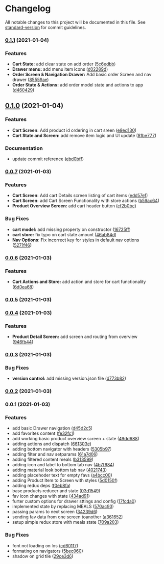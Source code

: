 # Changelog

All notable changes to this project will be documented in this file. See [standard-version](https://github.com/conventional-changelog/standard-version) for commit guidelines.

### [0.1.1](https://github.com/charlywazzap/rn-complete-guide/compare/v0.1.0...v0.1.1) (2021-01-04)


### Features

* **Cart State:** add clear state on add order ([5c6edbb](https://github.com/charlywazzap/rn-complete-guide/commit/5c6edbbea902eeb0a70800ff5e61d3a30b109d78))
* **Drawer menu:** add menu item icons ([d02289d](https://github.com/charlywazzap/rn-complete-guide/commit/d02289dce73c9828bb3df3c937ce66881e7db8a2))
* **Order Screen & Navigation Drawer:** Add basic order Screen and nav drawer ([85559ae](https://github.com/charlywazzap/rn-complete-guide/commit/85559ae732ba27f388d38187fc1e3281263ac692))
* **Order State & Actions:** add order model state and actions to app ([d460429](https://github.com/charlywazzap/rn-complete-guide/commit/d46042947a0cc941e4cba768fe55224926224702))

## [0.1.0](https://github.com/charlywazzap/rn-complete-guide/compare/v0.0.7...v0.1.0) (2021-01-04)


### Features

* **Cart Screen:** Add product id ordering in cart sreen ([e8ed130](https://github.com/charlywazzap/rn-complete-guide/commit/e8ed130491e192fcce287ecf7f00d0369de3ac98))
* **Cart State and Screen:** add remove item logic and UI update ([81be777](https://github.com/charlywazzap/rn-complete-guide/commit/81be777eb02b9d41c6bf95fba4c98d1174abd722))


### Documentation

* update commit reference ([ebd0bff](https://github.com/charlywazzap/rn-complete-guide/commit/ebd0bffd7079961f49f87a952d361502ee7bda8d))

### [0.0.7](https://github.com/charlywazzap/rn-complete-guide/compare/v0.0.6...v0.0.7) (2021-01-03)


### Features

* **Cart Screen:** Add cart Details screen listing of cart items ([edd57e1](https://github.com/charlywazzap/rn-complete-guide/commit/edd57e1c699ce84c569a1d0d095d169bdf69e6e5))
* **Cart Screen:** add Cart Screen Functionality with store actions ([b59ac64](https://github.com/charlywazzap/rn-complete-guide/commit/b59ac64470b23704ead80645deb2473ba58d64ab))
* **Product Overview Screen:** add cart header button ([cf2b0bc](https://github.com/charlywazzap/rn-complete-guide/commit/cf2b0bc9389ba4dfcec7e4658423c93d93dc9788))


### Bug Fixes

* **cart model:** add missing property on constructor ([16725ff](https://github.com/charlywazzap/rn-complete-guide/commit/16725ff8535e5e2a73f500e0f97a2362ce5b895d))
* **cart store:** fix typo on cart state amount ([46ab84d](https://github.com/charlywazzap/rn-complete-guide/commit/46ab84d94dfb6679a0a16846421cdfd8b7ab4927))
* **Nav Options:** Fix incorrect key for styles in default nav options ([5271f46](https://github.com/charlywazzap/rn-complete-guide/commit/5271f4687adca6c75495f3db0a1a5227e1bc00c6))

### [0.0.6](https://github.com/charlywazzap/rn-complete-guide/compare/v0.0.5...v0.0.6) (2021-01-03)


### Features

* **Cart Actions and Store:** add action and store for cart functionality ([6d0ea68](https://github.com/charlywazzap/rn-complete-guide/commit/6d0ea68c946354da18061ca7d01e91249e88256a))

### [0.0.5](https://github.com/charlywazzap/rn-complete-guide/compare/v0.0.4...v0.0.5) (2021-01-03)

### [0.0.4](https://github.com/charlywazzap/rn-complete-guide/compare/v0.0.3...v0.0.4) (2021-01-03)


### Features

* **Product Detail Screen:** add screen and routing from overview ([946fb44](https://github.com/charlywazzap/rn-complete-guide/commit/946fb44ea03ce3cfc89ac84804c3c90a58c4e9aa))

### [0.0.3](https://github.com/charlywazzap/rn-complete-guide/compare/v0.0.2...v0.0.3) (2021-01-03)


### Bug Fixes

* **version control:** add missing version.json file ([d773b82](https://github.com/charlywazzap/rn-complete-guide/commit/d773b82f59512818e15d11f19dc24cc9c0a898a3))

### [0.0.2](https://github.com/charlywazzap/rn-complete-guide/compare/v0.0.1...v0.0.2) (2021-01-03)

### 0.0.1 (2021-01-03)


### Features

* add basic Drawer navigation ([d45d2c5](https://github.com/charlywazzap/rn-complete-guide/commit/d45d2c52701307696bac7fc0e9a3b74cb2e943c9))
* add favorites content ([fe32fc1](https://github.com/charlywazzap/rn-complete-guide/commit/fe32fc1eeacac85651b9a155b0e65800e9fce3ea))
* add working basic product overview screen + state ([49dd688](https://github.com/charlywazzap/rn-complete-guide/commit/49dd68809c912ce15a364908311f5147e19e93f0))
* adding actions and dispatch ([661303e](https://github.com/charlywazzap/rn-complete-guide/commit/661303e74db8e6b499e6628352b71b9307096470))
* adding bottom navigator with headers ([5305b97](https://github.com/charlywazzap/rn-complete-guide/commit/5305b975e33d41a68cf74aca10c207e1eaaeebad))
* adding filter and nav setparams ([61a7d06](https://github.com/charlywazzap/rn-complete-guide/commit/61a7d06a2d36bd8fa50913b549786e0ed5c87495))
* adding filtered content meals ([b313599](https://github.com/charlywazzap/rn-complete-guide/commit/b3135990b7057ab69183010ae39ae29a96771adc))
* adding icon and label to bottom tab nav ([4b7f684](https://github.com/charlywazzap/rn-complete-guide/commit/4b7f684eadb0399bc8f6e02c805d21cb92f357b6))
* adding material look bottom tab nav ([4021743](https://github.com/charlywazzap/rn-complete-guide/commit/40217431a9d341ce2a0fe68deeed5d7dd69c91af))
* adding placehoder text for empty favs ([a4bcc00](https://github.com/charlywazzap/rn-complete-guide/commit/a4bcc00a83da6443b583620dc2d170581ea16e84))
* adding Product Item to Screen with styles ([5d0150f](https://github.com/charlywazzap/rn-complete-guide/commit/5d0150f6c7d40c5d5c5e5efc2d36c3d6f3d53ff7))
* adding redux deps ([f0eb8fa](https://github.com/charlywazzap/rn-complete-guide/commit/f0eb8fa9bed8f4afd228459ecd726627bc7186cf))
* base products reducer and state ([03d1549](https://github.com/charlywazzap/rn-complete-guide/commit/03d1549a6b120270fe6c9b19dca60981d46ae91b))
* fav icon changes with state ([434ad91](https://github.com/charlywazzap/rn-complete-guide/commit/434ad914ecf5bbc8cef7be09344f50900528a534))
* furter custom options for drawer sttings and config ([17fcda0](https://github.com/charlywazzap/rn-complete-guide/commit/17fcda0119056daa355d2a182d38eb02fe821f58))
* implemented state by replacing MEALS ([570ac93](https://github.com/charlywazzap/rn-complete-guide/commit/570ac93766c125c6d257ca4f461026bb2c7c3399))
* passing params to next screen ([34239d6](https://github.com/charlywazzap/rn-complete-guide/commit/34239d6ced6e1b99c022e6506c645c9f6bc80b73))
* sending fav data from one screen toanother ([a361652](https://github.com/charlywazzap/rn-complete-guide/commit/a36165247ffa25c6686edb87f580b698b0dd755f))
* setup simple redux store with meals state ([709a203](https://github.com/charlywazzap/rn-complete-guide/commit/709a203e3e010fc35c6561ad785fa8ea2d1244e6))


### Bug Fixes

* font not loading on Ios ([cd60117](https://github.com/charlywazzap/rn-complete-guide/commit/cd60117dde44e0946edd00fa230cdea3610309d0))
* formating on navigators ([5bec060](https://github.com/charlywazzap/rn-complete-guide/commit/5bec060d3ac0a32149ad8ace00eb7516b980f128))
* shadow on grid tile ([29ce3d6](https://github.com/charlywazzap/rn-complete-guide/commit/29ce3d6eb739b105dd2b47f33f06c70662a5e0f2))
